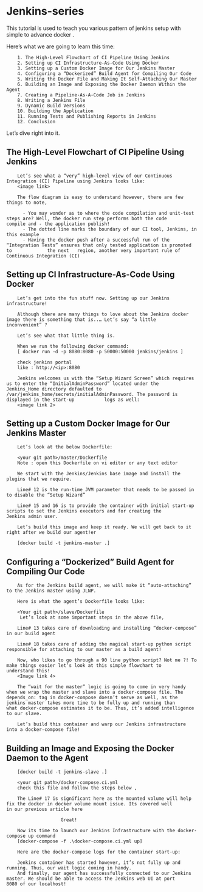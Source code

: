 # Jenkins-series
This tutorial is used to teach you various pattern of jenkins setup with simple to advance docker . 

Here’s what we are going to learn this time:

        1. The High-Level Flowchart of CI Pipeline Using Jenkins
        2. Setting up CI Infrastructure-As-Code Using Docker
        3. Setting up a Custom Docker Image for Our Jenkins Master
        4. Configuring a “Dockerized” Build Agent for Compiling Our Code
        5. Writing the Docker File and Making It Self-Attaching Our Master
        6. Building an Image and Exposing the Docker Daemon Within the Agent
        7. Creating a Pipeline-As-A-Code Job in Jenkins
        8. Writing a Jenkins File
        9. Dynamic Build Versions
        10. Building the Application
        11. Running Tests and Publishing Reports in Jenkins
        12. Conclusion

Let’s dive right into it.

## The High-Level Flowchart of CI Pipeline Using Jenkins
        Let’s see what a “very” high-level view of our Continuous Integration (CI) Pipeline using Jenkins looks like:
        <image link>

        The flow diagram is easy to understand however, there are few things to note,

          - You may wonder as to where the code compilation and unit-test steps are? Well, the docker run step performs both the code               compile and - the application publish!
          - The dotted line marks the boundary of our CI tool, Jenkins, in this example
          - Having the docker push after a successful run of the “Integration Tests” ensures that only tested application is promoted to             the next   region, another very important rule of Continuous Integration (CI)

## Setting up CI Infrastructure-As-Code Using Docker
        Let’s get into the fun stuff now. Setting up our Jenkins infrastructure!

        Although there are many things to love about the Jenkins docker image there is something that is..… Let’s say “a little                 inconvenient” ?

        Let’s see what that little thing is.

        When we run the following docker command:
        [ docker run -d -p 8080:8080 -p 50000:50000 jenkins/jenkins ]

        check jenkins portal
        like : http://<ip>:8080

        Jenkins welcomes us with the “Setup Wizard Screen” which requires us to enter the “InitialAdminPassword” located under the               Jenkins_Home directory defaulted to /var/jenkins_home/secrets/initialAdminPassword. The password is displayed in the start-up           logs as well:
        <image link 2>


## Setting up a Custom Docker Image for Our Jenkins Master
        Let’s look at the below Dockerfile:

        <your git path>/master/Dockerfile
        Note : open this Dockerfile on vi editor or any text editor 

        We start with the Jenkins/Jenkins base image and install the plugins that we require.

        Line# 12 is the run-time JVM parameter that needs to be passed in to disable the “Setup Wizard”

        Line# 15 and 16 is to provide the container with initial start-up scripts to set the Jenkins executors and for creating the             Jenkins admin user.

        Let’s build this image and keep it ready. We will get back to it right after we build our agent!er

        [docker build -t jenkins-master .]

## Configuring a “Dockerized” Build Agent for Compiling Our Code

        As for the Jenkins build agent, we will make it “auto-attaching” to the Jenkins master using JLNP.

        Here is what the agent’s Dockerfile looks like:

        <Your git path>/slave/Dockerfile
         Let’s look at some important steps in the above file,

        Line# 13 takes care of downloading and installing “docker-compose” in our build agent

        Line# 18 takes care of adding the magical start-up python script responsible for attaching to our master as a build agent!

        Now, who likes to go through a 90 line python script? Not me ?! To make things easier let’s look at this simple flowchart to             understand this!      
        <Image link 4>
        
        The “wait for the master” logic is going to come in very handy when we wrap the master and slave into a docker-compose file. The         depends_on: tag in docker-compose doesn’t serve as well, as the jenkins master takes more time to be fully up and running than           what docker-compose estimates it to be. Thus, it’s added intelligence to our slave.

        Let’s build this container and warp our Jenkins infrastructure into a docker-compose file!
## Building an Image and Exposing the Docker Daemon to the Agent

        [docker build -t jenkins-slave .]
        
        <your git path>/docker-compose.ci.yml
        check this file and follow the steps below ,
        
        The Line# 17 is significant here as the mounted volume will help fix the docker in docker volume mount issue. Its covered well           in our previous article here

                        Great!

        Now its time to launch our Jenkins Infrastructure with the docker-compose up command
        [docker-compose -f .\docker-compose.ci.yml up]
        
        Here are the docker-compose logs for the container start-up:

        Jenkins container has started however, it’s not fully up and running. Thus, our wait logic coming in handy.
        And finally, our agent has successfully connected to our Jenkins master. We should be able to access the Jenkins web UI at port         8080 of our localhost!
        
        
